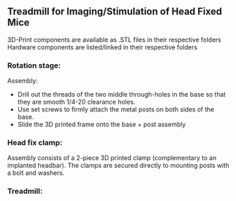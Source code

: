 ## Treadmill for Imaging/Stimulation of Head Fixed Mice
3D-Print components are available as .STL files in their respective folders
Hardware components are listed/linked in their respective folders

### Rotation stage:
Assembly:
- Drill out the threads of the two middle through-holes in the base so that they are smooth 1/4-20 clearance holes.
- Use set screws to firmly attach the metal posts on both sides of the base.
- Slide the 3D printed frame onto the base + post assembly
### Head fix clamp:
Assembly consists of a 2-piece 3D printed clamp (complementary to an implanted headbar). The clamps are secured directly to mounting posts with a bolt and washers.
### Treadmill:
